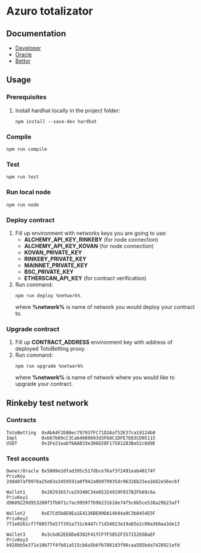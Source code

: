 # Azuro totalizator

## Documentation

- [Developer](./docs/index.html)  
- [Oracle](./docs/oracle/index.html)  
- [Bettor](./docs/bettor/index.html)
## Usage
### Prerequisites
1. Install hardhat locally in the project folder:
   ```
   npm install --save-dev hardhat
   ```
### Compile

```
npm run compile
```

### Test

```
npm run test
```

### Run local node

```
npm run node
```

### Deploy contract
1. Fill up environment with networks keys you are going to use:
   - **ALCHEMY_API_KEY_RINKEBY** (for node connection)
   - **ALCHEMY_API_KEY_KOVAN** (for node connection)
   - **KOVAN_PRIVATE_KEY**
   - **RINKEBY_PRIVATE_KEY**
   - **MAINNET_PRIVATE_KEY**
   - **BSC_PRIVATE_KEY**
   - **ETHERSCAN_API_KEY** (for contract verification)
2. Run command:
   ```
   npm run deploy %network%
   ```
   where **%network%** is name of network you would deploy your contract to.
### Upgrade contract
1. Fill up **CONTRACT_ADDRESS** environment key with address of deployed TotoBetting proxy.  
2. Run command:
   ```
   npm run upgrade %network%
   ```
   where **%network%** is name of network where you would like to upgrade your contract.

## Rinkeby test network
### Contracts
```
TotoBetting  0xAbA4F2EB0ec797937FC71D2Aaf52E37ca19124b0
Impl         0xb67b09cC3Ca64089693d3Fb8C1DFE7E03CD05115
USDT         0x1Fe21eaDf6AA833e306D28F17581283Ba52c8d9E
```
### Test accounts
```
Owner/Oracle 0x5089e2dfad395c517dbce76af3f2491eab40174f
PrivKey      2dd407af9978a25e03a3459591a0f942a0b979935dc96326b25ea1682e56ec6f

Wallet1      0x20293b57ce29340C34e65324919F83782Fb69c6a
PrivKey1     d9609229d953280f3fb071c7ac99597769b231618e74f5c6b5ce538a29b23aff

Wallet2      0xE7Cd5b8E0Ea1E4136BE09DA14b94a9C3b8454E5F
PrivKey2     7f1e0261cf7f60575e57f391a731c6447c71d34823e19a65e2c09a360aa3de13

Wallet3      0x3cbd62EE6De8302F41fCFfF5852F35715265BaEF
PrivKey3     b928bb5e371e10b77f4fb81a515cb6a5b6fb7881d3f96caa585bda7428921efd
```